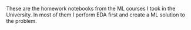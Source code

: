 These are the homework notebooks from the ML courses I took in the University. In most of them I perform EDA first and create a ML solution to the problem.

